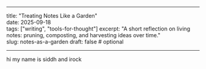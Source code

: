 ---  
title: "Treating Notes Like a Garden"  
date: 2025-09-18  
tags: ["writing", "tools-for-thought"]
excerpt: "A short reflection on living notes: pruning, composting, and harvesting ideas over time."  
slug: notes-as-a-garden
draft: false # optional  
___
hi my name is siddh and irock